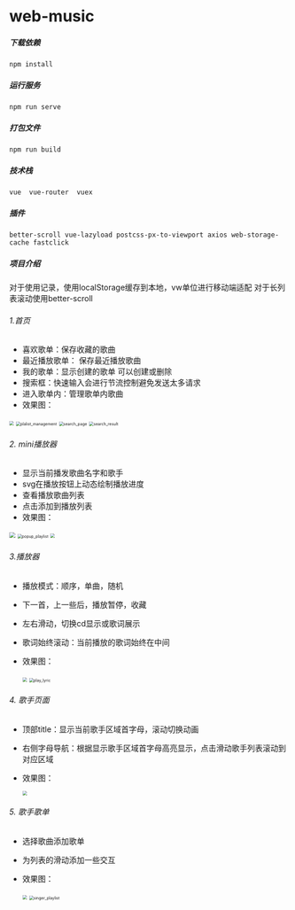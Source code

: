 # web-music

##### 下载依赖
```
npm install
```

##### 运行服务
```
npm run serve
```

##### 打包文件
```
npm run build
```

##### 技术栈

```
vue  vue-router  vuex 
```

##### 插件

```
better-scroll vue-lazyload postcss-px-to-viewport axios web-storage-cache fastclick
```

##### 项目介绍

对于使用记录，使用localStorage缓存到本地，vw单位进行移动端适配   对于长列表滚动使用better-scroll  

###### 1.首页

- 喜欢歌单：保存收藏的歌曲 
- 最近播放歌单： 保存最近播放歌曲
- 我的歌单：显示创建的歌单   可以创建或删除
- 搜索框：快速输入会进行节流控制避免发送太多请求
- 进入歌单内：管理歌单内歌曲
- 效果图：



<img src="image\home.png" style="zoom:50%;" />

<img src="image\plalist_management.png" alt="plalist_management" style="zoom:50%;" />

<img src="image\search_page.png" alt="search_page" style="zoom:50%;" />

<img src="image\search_result.png" alt="search_result" style="zoom:50%;" />



###### 2. mini播放器

- 显示当前播发歌曲名字和歌手
- svg在播放按钮上动态绘制播放进度
- 查看播放歌曲列表
- 点击添加到播放列表
- 效果图：

<img src="image\mini_player.png" style="zoom: 67%;" />



<img src="image\popup_playlist.png" alt="popup_playlist" style="zoom:50%;" />

<img src="image\add_music_to_playlist.png" style="zoom:50%;" />

###### 3.播放器

- 播放模式：顺序，单曲，随机

- 下一首，上一些后，播放暂停，收藏

- 左右滑动，切换cd显示或歌词展示

- 歌词始终滚动：当前播放的歌词始终在中间

- 效果图：

  <img src="image\play_image.png" style="zoom:50%;" />

  <img src="image\play_lyric.png" alt="play_lyric" style="zoom:50%;" />

###### 4. 歌手页面

- 顶部title：显示当前歌手区域首字母，滚动切换动画

- 右侧字母导航：根据显示歌手区域首字母高亮显示，点击滑动歌手列表滚动到对应区域

- 效果图：

  <img src="image\singer.png" style="zoom:50%;" />

###### 5. 歌手歌单

- 选择歌曲添加歌单

- 为列表的滑动添加一些交互

- 效果图：

  <img src="image\addplaylist.png" style="zoom:50%;" />

  <img src="image\singer_playlist.png" alt="singer_playlist" style="zoom:50%;" />